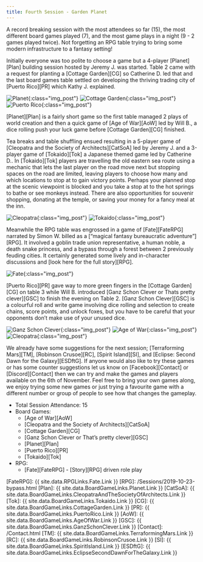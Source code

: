 ```yaml
---
title: Fourth Session - Garden Planet
---
```


A record breaking session with the most attendees so far (15), the most different board games played (7), and the most game plays in a night (9 - 2 games played twice).
Not forgetting an RPG table trying to bring some modern infrastructure to a fantasy setting!

Initially everyone was too polite to choose a game but a 4-player [Planet][Plan] building session hosted by Jeremy J. was started.
Table 2 came with a request for planting a [Cottage Garden][CG] so Catherine D. led that and the last board games table settled on developing the thriving trading city of [Puerto Rico][PR] which Kathy J. explained.

![Planet](/images/posts/2019_10_23/Planet.jpg "Planet"){:class="img_post"}
![Cottage Garden](/images/posts/2019_10_23/CottageGarden.jpg "Cottage Garden"){:class="img_post"}
![Puerto Rico](/images/posts/2019_10_23/PuertoRico.jpg "Puerto Rico"){:class="img_post"}

[Planet][Plan] is a fairly short game so the first table managed 2 plays of world creation and then a quick game of [Age of War][AoW] led by Will B., a dice rolling push your luck game before [Cottage Garden][CG] finished.

Tea breaks and table shuffling ensued resulting in a 5-player game of [Cleopatra and the Society of Architects][CatSoA] led by Jeremy J. and a 3-player game of [Tokaido][Tok] a Japanese themed game led by Catherine D..
In [Tokaido][Tok] players are travelling the old eastern sea route using a mechanic that lets the last player on the road move next but stopping spaces on the road are limited, leaving players to choose how many and which locations to stop at to gain victory points.
Perhaps your planned stop at the scenic viewpoint is blocked and you take a stop at to the hot springs to bathe or see monkeys instead.
There are also opportunities for souvenir shopping, donating at the temple, or saving your money for a fancy meal at the inn.

![Cleopatra](/images/posts/2019_10_23/Cleopatra1.jpg "Cleopatra and the Society of Architects"){:class="img_post"}
![Tokaido](/images/posts/2019_10_23/Tokaido.jpg "Tokaido"){:class="img_post"}

Meanwhile the RPG table was engrossed in a game of [Fate][FateRPG] narrated by Simon W. billed as a [“magical fantasy bureaucratic adventure”][RPG].
It involved a goblin trade union representative, a human noble, a death snake princess, and a bypass through a forest between 2 previously feuding cities.
It certainly generated some lively and in-character discussions and [look here for the full story][RPG].

![Fate](/images/posts/2019_10_23/Fate.jpg "Fate RPG"){:class="img_post"}

[Puerto Rico][PR] gave way to more green fingers in the [Cottage Garden][CG] on table 3 while Will B. introduced [Ganz Schon Clever or Thats pretty clever][GSC] to finish the evening on Table 2.
[Ganz Schon Clever][GSC] is a colourful roll and write game involving dice rolling and selection to create chains, score points, and unlock foxes, but you have to be careful that your opponents don’t make use of your unused dice.

![Ganz Schon Clever](/images/posts/2019_10_23/GanzSchonClever.jpg "Ganz Schon Clever"){:class="img_post"}
![Age of War](/images/posts/2019_10_23/AgeOfWar.jpg "Age of War"){:class="img_post"}
![Cleopatra](/images/posts/2019_10_23/Cleopatra2.jpg "Cleopatra's temple"){:class="img_post"}

We already have some suggestions for the next session;
[Terraforming Mars][TM], [Robinson Crusoe][RC], [Spirit Island][SI], and [Eclipse: Second Dawn for the Galaxy][ESDftG].
If anyone would also like to try these games or has some counter suggestions let us know on [Facebook][Contact] or [Discord][Contact] then we can try and make the games and players available on the 6th of November.
Feel free to bring your own games along, we enjoy trying some new games or just trying a favourite game with a different number or group of people to see how that changes the gameplay.

* Total Session Attendance: 15
* Board Games:
	* [Age of War][AoW]
	* [Cleopatra and the Society of Architects][CatSoA]
	* [Cottage Garden][CG]
	* [Ganz Schon Clever or That’s pretty clever][GSC]
	* [Planet][Plan]
	* [Puerto Rico][PR]
	* [Tokaido][Tok]
* RPG:
	* [Fate][FateRPG] - [Story][RPG] driven role play

[FateRPG]: {{ site.data.RPGLinks.Fate.Link }}
[RPG]: /Sessions/2019-10-23-bypass.html
[Plan]: {{ site.data.BoardGameLinks.Planet.Link }}
[CatSoA]: {{ site.data.BoardGameLinks.CleopatraAndTheSocietyOfArchitects.Link }}
[Tok]: {{ site.data.BoardGameLinks.Tokaido.Link }}
[CG]: {{ site.data.BoardGameLinks.CottageGarden.Link }}
[PR]: {{ site.data.BoardGameLinks.PuertoRico.Link }}
[AoW]: {{ site.data.BoardGameLinks.AgeOfWar.Link }}
[GSC]: {{ site.data.BoardGameLinks.GanzSchonClever.Link }}
[Contact]: /Contact.html
[TM]: {{ site.data.BoardGameLinks.TerraformingMars.Link }}
[RC]: {{ site.data.BoardGameLinks.RobinsonCrusoe.Link }}
[SI]: {{ site.data.BoardGameLinks.SpiritIsland.Link }}
[ESDftG]: {{ site.data.BoardGameLinks.EclipseSecondDawnForTheGalaxy.Link }}
